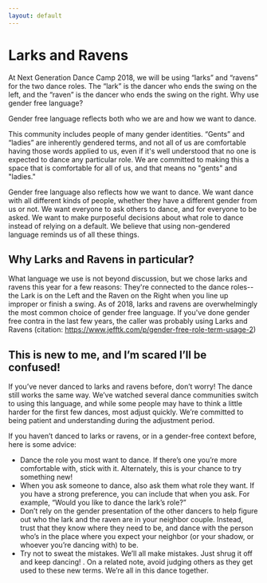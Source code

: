 ```yaml
---
layout: default
---
```

# Larks and Ravens

At Next Generation Dance Camp 2018, we will be using “larks” and “ravens” for the two dance roles.  The “lark” is the dancer who ends the swing on the left, and the “raven” is the dancer who ends the swing on the right.
Why use gender free language?

Gender free language reflects both who we are and how we want to dance.

This community includes people of many gender identities. “Gents” and “ladies” are inherently gendered terms, and not all of us are comfortable having those words applied to us, even if it's well understood that no one is expected to dance any particular role.  We are committed to making this a space that is comfortable for all of us, and that means no "gents" and "ladies."

Gender free language also reflects how we want to dance.  We want dance with all different kinds of people, whether they have a different gender from us or not.  We want everyone to ask others to dance, and for everyone to be asked.  We want to make purposeful decisions about what role to dance instead of relying on a default.  We believe that using non-gendered language reminds us of all these things.


## Why Larks and Ravens in particular?

What language we use is not beyond discussion, but we chose larks and ravens this year for a few reasons:
They're connected to the dance roles-- the Lark is on the Left and the Raven on the Right when you line up improper or finish a swing.
As of 2018, larks and ravens are overwhelmingly the most common choice of gender free language.  If you've done gender free contra in the last few years, the caller was probably using Larks and Ravens (citation: https://www.jefftk.com/p/gender-free-role-term-usage-2)



## This is new to me, and I’m scared I’ll be confused!

If you’ve never danced to larks and ravens before, don’t worry!  The dance still works the same way.  We’ve watched several dance communities switch to using this language, and while some people may have to think a little harder for the first few dances, most adjust quickly. We’re committed to being patient and understanding during the adjustment period.


If you haven’t danced to larks or ravens, or in a gender-free context before, here is some advice:

* Dance the role you most want to dance.  If there’s one you’re more comfortable with, stick with it. Alternately, this is your chance to try something new!
* When you ask someone to dance, also ask them what role they want.  If you have a strong preference, you can include that when you ask.  For example, “Would you like to dance the lark’s role?”
* Don’t rely on the gender presentation of the other dancers to help figure out who the lark and the raven are in your neighbor couple.  Instead, trust that they know where they need to be, and dance with the person who’s in the place where you expect your neighbor (or your shadow, or whoever you’re dancing with) to be.
* Try not to sweat the mistakes. We’ll all make mistakes. Just shrug it off and keep dancing! .  On a related note, avoid judging others as they get used to these new terms.  We’re all in this dance together.
